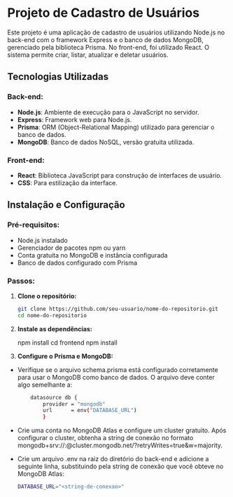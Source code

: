 # Projeto de Cadastro de Usuários

Este projeto é uma aplicação de cadastro de usuários utilizando Node.js no back-end com o framework Express e o banco de dados MongoDB, gerenciado pela biblioteca Prisma. No front-end, foi utilizado React. O sistema permite criar, listar, atualizar e deletar usuários.

## Tecnologias Utilizadas

### Back-end:
- **Node.js**: Ambiente de execução para o JavaScript no servidor.
- **Express**: Framework web para Node.js.
- **Prisma**: ORM (Object-Relational Mapping) utilizado para gerenciar o banco de dados.
- **MongoDB**: Banco de dados NoSQL, versão gratuita utilizada.

### Front-end:
- **React**: Biblioteca JavaScript para construção de interfaces de usuário.
- **CSS**: Para estilização da interface.

## Instalação e Configuração

### Pré-requisitos:
- Node.js instalado
- Gerenciador de pacotes npm ou yarn
- Conta gratuita no MongoDB e instância configurada
- Banco de dados configurado com Prisma

### Passos:

1. **Clone o repositório:**

   ```bash
   git clone https://github.com/seu-usuario/nome-do-repositorio.git
   cd nome-do-repositorio

2. **Instale as dependências:**

    npm install
    cd frontend
    npm install

3. **Configure o Prisma e MongoDB:**

- Verifique se o arquivo schema.prisma está configurado corretamente para usar o MongoDB como banco de dados. O arquivo deve conter algo semelhante a:

    ```bash
        datasource db {
            provider = "mongodb"
            url      = env("DATABASE_URL")
            }

- Crie uma conta no MongoDB Atlas e configure um cluster gratuito. Após configurar o cluster, obtenha a string de conexão no formato mongodb+srv://<username>:<password>@cluster.mongodb.net/<database>?retryWrites=true&w=majority.

- Crie um arquivo .env na raiz do diretório do back-end e adicione a seguinte linha, substituindo <string-de-conexao> pela string de conexão que você obteve no MongoDB Atlas:

    ```bash
    DATABASE_URL="<string-de-conexao>"


